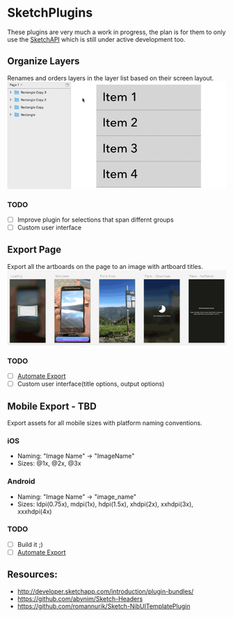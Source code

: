 # SketchPlugins

These plugins are very much a work in progress, the plan is for them to only use the [SketchAPI](https://github.com/BohemianCoding/SketchAPI) which is still under active development too.

## Organize Layers
Renames and orders layers in the layer list based on their screen layout.
![Organize Layers](OrganizeLayers.gif)

### TODO
- [ ] Improve plugin for selections that span differnt groups
- [ ] Custom user interface

## Export Page
Export all the artboards on the page to an image with artboard titles.
![Export Page](ExportPage.gif)

### TODO
- [ ] [Automate Export](https://github.com/BohemianCoding/SketchAPI/pull/9)
- [ ] Custom user interface(title options, output options)

## Mobile Export - TBD
Export assets for all mobile sizes with platform naming conventions.

### iOS
- Naming: "Image Name" -> "ImageName"
- Sizes: @1x, @2x, @3x

### Android
- Naming: "Image Name" -> "image_name"
- Sizes: ldpi(0.75x), mdpi(1x), hdpi(1.5x), xhdpi(2x), xxhdpi(3x), xxxhdpi(4x)

### TODO
- [ ] Build it ;)
- [ ] [Automate Export](https://github.com/BohemianCoding/SketchAPI/pull/9)

## Resources:
- http://developer.sketchapp.com/introduction/plugin-bundles/
- https://github.com/abynim/Sketch-Headers
- https://github.com/romannurik/Sketch-NibUITemplatePlugin
